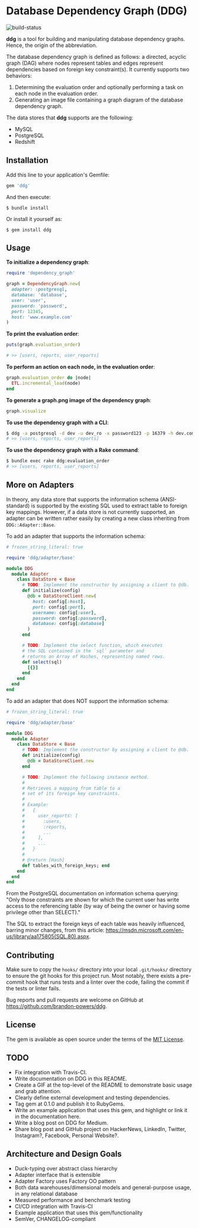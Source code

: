 # Database Dependency Graph (DDG)

![build-status](https://travis-ci.com/brandon-powers/ddg.svg?token=K9gDMpa56TyPTDdHanqY&branch=master)

**ddg** is a tool for building and manipulating database dependency graphs. Hence, the origin of the abbreviation.

The database dependency graph is defined as follows: a directed, acyclic graph (DAG) where nodes represent tables and edges represent dependencies based on foreign key constraint(s). It currently supports two behaviors:
1. Determining the evaluation order and optionally performing a task on each node in the evaluation order.
2. Generating an image file containing a graph diagram of the database dependency graph.

The data stores that **ddg** supports are the following:
- MySQL
- PostgreSQL
- Redshift

## Installation

Add this line to your application's Gemfile:

```ruby
gem 'ddg'
```

And then execute:

    $ bundle install

Or install it yourself as:

    $ gem install ddg

## Usage

**To initialize a dependency graph**:

```ruby
require 'dependency_graph'

graph = DependencyGraph.new(
  adapter: :postgresql,
  database: 'database',
  user: 'user',
  password: 'password',
  port: 12345,
  host: 'www.example.com'
)
```

**To print the evaluation order**:

```ruby
puts(graph.evaluation_order)

# >> [users, reports, user_reports]
```

**To perform an action on each node, in the evaluation order**:

```ruby
graph.evaluation_order do |node|
  ETL.incremental_load(node)
end
```

**To generate a graph.png image of the dependency graph**:

```ruby
graph.visualize
```

**To use the dependency graph with a CLI**:

```sh
$ ddg -a postgresql -d dev -u dev_ro -x password123 -p 16379 -h dev.com --evaluation-order
# >> [users, reports, user_reports]
```

**To use the dependency graph with a Rake command**:

```sh
$ bundle exec rake ddg:evaluation_order
# >> [users, reports, user_reports]
```

## More on Adapters

In theory, any data store that supports the information schema (ANSI-standard) is supported by the existing SQL used to extract table to foreign key mappings. However, if a data store is not currently supported, an adapter can be written rather easily by creating a new class inheriting from `DDG::Adapter::Base`.

To add an adapter that supports the information schema:

```ruby
# frozen_string_literal: true

require 'ddg/adapter/base'

module DDG
  module Adapter
    class DataStore < Base
      # TODO: Implement the constructor by assigning a client to @db.
      def initialize(config)
        @db = DataStoreClient.new(
          host: config[:host],
          port: config[:port],
          username: config[:user],
          password: config[:password],
          database: config[:database]
        )
      end

      # TODO: Implement the select function, which executes
      # the SQL contained in the `sql` parameter and
      # returns an Array of Hashes, representing named rows.
      def select(sql)
        [{}]
      end
    end
  end
end
```

To add an adapter that does NOT support the information schema:

```ruby
# frozen_string_literal: true

require 'ddg/adapter/base'

module DDG
  module Adapter
    class DataStore < Base
      # TODO: Implement the constructor by assigning a client to @db.
      def initialize(config)
        @db = DataStoreClient.new
      end

      # TODO: Implement the following instance method.
      #
      # Retrieves a mapping from table to a
      # set of its foreign key constraints.
      #
      # Example:
      #   {
      #     user_reports: [
      #       :users,
      #       :reports,
      #       ...
      #     ],
      #     ...
      #   }
      #
      # @return [Hash]
      def tables_with_foreign_keys; end
    end
  end
end
```

From the PostgreSQL documentation on information schema querying: "Only those constraints are shown for which the current user has write access to the referencing table (by way of being the owner or having some privilege other than SELECT)."

The SQL to extract the foreign keys of each table was heavily influenced, barring minor changes, from this article: https://msdn.microsoft.com/en-us/library/aa175805(SQL.80).aspx.

## Contributing

Make sure to copy the `hooks/` directory into your local `.git/hooks/` directory to ensure the git hooks for this project run. Most notably, there exists a pre-commit hook that runs tests and a linter over the code, failing the commit if the tests or linter fails.

Bug reports and pull requests are welcome on GitHub at https://github.com/brandon-powers/ddg.

## License

The gem is available as open source under the terms of the [MIT License](https://opensource.org/licenses/MIT).

## TODO
  - Fix integration with Travis-CI.
  - Write documentation on DDG in this README.
  - Create a GIF at the top-level of the README to demonstrate basic usage and grab attention.
  - Clearly define external development and testing dependencies.
  - Tag gem at 0.1.0 and publish it to RubyGems.
  - Write an example application that uses this gem, and highlight or link it in the documentation here.
  - Write a blog post on DDG for Medium.
  - Share blog post and GitHub project on HackerNews, LinkedIn, Twitter, Instagram?, Facebook, Personal Website?.

## Architecture and Design Goals
  - Duck-typing over abstract class hierarchy
  - Adapter interface that is extensible
  - Adapter Factory uses Factory OO pattern
  - Both data warehouses/dimensional models and general-purpose usage, in any relational database
  - Measured performance and benchmark testing
  - CI/CD integration with Travis-CI
  - Example application that uses this gem/functionality
  - SemVer, CHANGELOG-compliant
